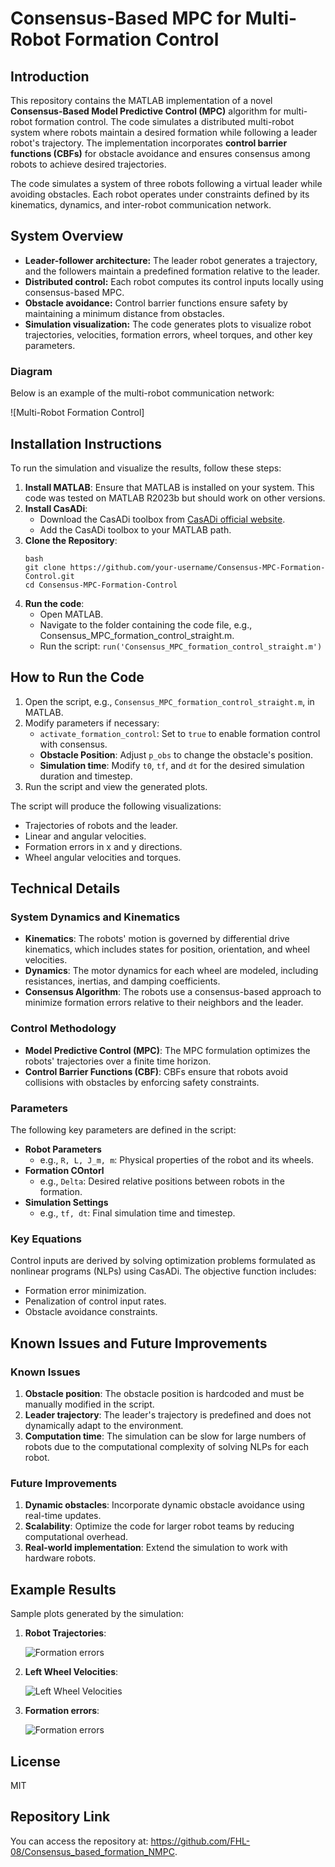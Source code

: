 # Consensus-Based MPC for Multi-Robot Formation Control

## Introduction
This repository contains the MATLAB implementation of a novel **Consensus-Based Model Predictive Control (MPC)** algorithm for multi-robot formation control. The code simulates a distributed multi-robot system where robots maintain a desired formation while following a leader robot's trajectory. The implementation incorporates **control barrier functions (CBFs)** for obstacle avoidance and ensures consensus among robots to achieve desired trajectories.

The code simulates a system of three robots following a virtual leader while avoiding obstacles. Each robot operates under constraints defined by its kinematics, dynamics, and inter-robot communication network.

## System Overview
- **Leader-follower architecture:** The leader robot generates a trajectory, and the followers maintain a predefined formation relative to the leader.
- **Distributed control:** Each robot computes its control inputs locally using consensus-based MPC.
- **Obstacle avoidance:** Control barrier functions ensure safety by maintaining a minimum distance from obstacles.
- **Simulation visualization:** The code generates plots to visualize robot trajectories, velocities, formation errors, wheel torques, and other key parameters.

### Diagram
Below is an example of the multi-robot communication network:

![Multi-Robot Formation Control]

## Installation Instructions
To run the simulation and visualize the results, follow these steps:

1. **Install MATLAB**: Ensure that MATLAB is installed on your system. This code was tested on MATLAB R2023b but should work on other versions.
2. **Install CasADi**:
   - Download the CasADi toolbox from [CasADi official website](https://web.casadi.org/).
   - Add the CasADi toolbox to your MATLAB path.
3. **Clone the Repository**:
   ```
   bash
   git clone https://github.com/your-username/Consensus-MPC-Formation-Control.git
   cd Consensus-MPC-Formation-Control
   ```
4. **Run the code**:
   - Open MATLAB.
   - Navigate to the folder containing the code file, e.g., Consensus_MPC_formation_control_straight.m.
   - Run the script:
       ```run('Consensus_MPC_formation_control_straight.m')```
## How to Run the Code
1. Open the script, e.g., `Consensus_MPC_formation_control_straight.m`, in MATLAB.
2. Modify parameters if necessary:
   - `activate_formation_control`: Set to `true` to enable formation control with consensus.
   - **Obstacle Position**: Adjust `p_obs` to change the obstacle's position.
   - **Simulation time**: Modify `t0`, `tf`, and `dt` for the desired simulation duration and timestep.
3. Run the script and view the generated plots.

The script will produce the following visualizations:
- Trajectories of robots and the leader.
- Linear and angular velocities.
- Formation errors in x and y directions.
- Wheel angular velocities and torques.

## Technical Details
### System Dynamics and Kinematics
- **Kinematics**: The robots' motion is governed by differential drive kinematics, which includes states for position, orientation, and wheel velocities.
- **Dynamics**:  The motor dynamics for each wheel are modeled, including resistances, inertias, and damping coefficients.
- **Consensus Algorithm**: The robots use a consensus-based approach to minimize formation errors relative to their neighbors and the leader.

### Control Methodology
- **Model Predictive Control (MPC)**: The MPC formulation optimizes the robots' trajectories over a finite time horizon.
- **Control Barrier Functions (CBF)**: CBFs ensure that robots avoid collisions with obstacles by enforcing safety constraints.

### Parameters
The following key parameters are defined in the script:
- **Robot Parameters**
  - e.g., `R, L, J_m, m`: Physical properties of the robot and its wheels.
- **Formation COntorl**
  - e.g., `Delta`: Desired relative positions between robots in the formation.
- **Simulation Settings**
  - e.g., `tf, dt`: Final simulation time and timestep.

### Key Equations
Control inputs are derived by solving optimization problems formulated as nonlinear programs (NLPs) using CasADi. The objective function includes:
- Formation error minimization.
- Penalization of control input rates.
- Obstacle avoidance constraints.

## Known Issues and Future Improvements
### Known Issues
1. **Obstacle position**: The obstacle position is hardcoded and must be manually modified in the script.
2. **Leader trajectory**: The leader's trajectory is predefined and does not dynamically adapt to the environment.
3. **Computation time**: The simulation can be slow for large numbers of robots due to the computational complexity of solving NLPs for each robot.

### Future Improvements
1. **Dynamic obstacles**: Incorporate dynamic obstacle avoidance using real-time updates.
2. **Scalability**: Optimize the code for larger robot teams by reducing computational overhead.
3. **Real-world implementation**: Extend the simulation to work with hardware robots.

## Example Results
Sample plots generated by the simulation:
1. **Robot Trajectories**:

   ![Formation errors](robot_trajectory_image.png)
   
2. **Left Wheel Velocities**:
   
   ![Left Wheel Velocities](consensus_left_wheel_velocity_straight.png)
   
4. **Formation errors**:

   ![Formation errors](consensus_lateral_axis_formation_error_straight.png)

## License
MIT

## Repository Link
You can access the repository at: https://github.com/FHL-08/Consensus_based_formation_NMPC.

